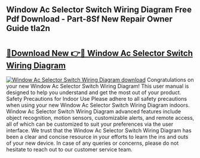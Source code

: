 ## Window Ac Selector Switch Wiring Diagram Free Pdf Download - Part-8Sf New Repair Owner Guide tIa2n

# <h2><a href="http://dfupbm.blite.top/?on=Window+Ac+Selector+Switch+Wiring+Diagram">🔗Download New 👉🔴 Window Ac Selector Switch Wiring Diagram</a></h2>

[![Window Ac Selector Switch Wiring Diagram download](https://i.imgur.com/lujVjoI.png)](http://dfupbm.blite.top/?on=Window+Ac+Selector+Switch+Wiring+Diagram)
Congratulations on your new Window Ac Selector Switch Wiring Diagram! This user manual is designed to help you understand and get the most out of your product. Safety Precautions for Indoor Use Please adhere to all safety precautions when using your new Window Ac Selector Switch Wiring Diagram indoors. Window Ac Selector Switch Wiring Diagram advanced features include object recognition, motion sensors, customizable alerts, and remote access, all of which can be customized to suit your preferences via the user interface. We trust that the Window Ac Selector Switch Wiring Diagram has been a clear and concise resource in your efforts to learn the ins and outs of your new device. In case of any queries or concerns, please do not hesitate to reach out to our customer service team.

